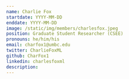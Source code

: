 ```yaml
---
name: Charlie Fox
startdate: YYYY-MM-DD
enddate: YYYY-MM-DD
image: /static/img/members/charlesfox.jpeg
position: Graduate Student Researcher (CSEE)
pronouns: he/him/his
email: charfox1@umbc.edu
twitter: CharlieFoxML
github: CharFox1
linkedin: charlesfoxml
description: 
---
```

